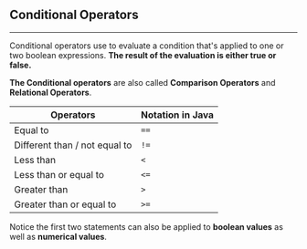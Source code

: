 ## Conditional Operators
***

Conditional operators use to evaluate a condition that's applied to one or two boolean expressions. **The result of the evaluation is either true or false.**

**The Conditional operators** are also called **Comparison Operators** and **Relational Operators**.

| Operators                     | Notation in Java |
|-------------------------------|--------------|
| Equal to                      | `==`          |
| Different than / not equal to | `!=`          |
| Less than                     | `< `           |
| Less than or equal to         | `<= `          |
| Greater than                  | `> `           |
| Greater than or equal to      | `>=`           |

Notice the first two statements can also be applied to **boolean values** as well as **numerical values**.
